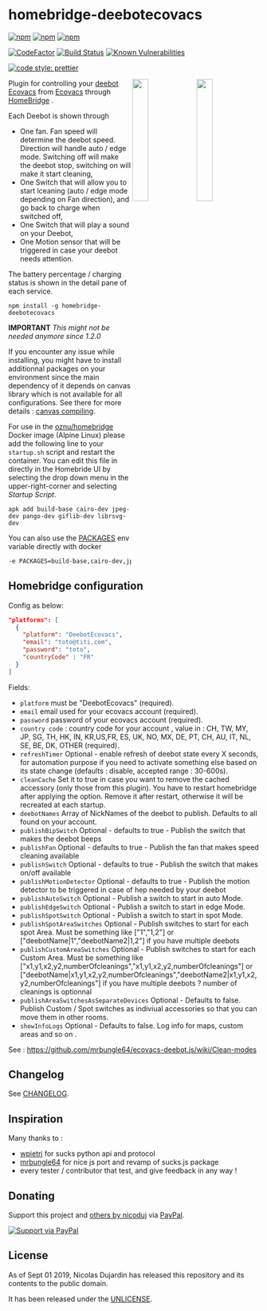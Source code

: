 # homebridge-deebotecovacs

[![npm](https://img.shields.io/npm/v/homebridge-deebotecovacs.svg)](https://www.npmjs.com/package/homebridge-deebotecovacs)
[![npm](https://img.shields.io/npm/dw/homebridge-deebotecovacs.svg)](https://www.npmjs.com/package/homebridge-deebotecovacs)
[![npm](https://img.shields.io/npm/dt/homebridge-deebotecovacs.svg)](https://www.npmjs.com/package/homebridge-deebotecovacs)

[![CodeFactor](https://www.codefactor.io/repository/github/nicoduj/homebridge-deebotecovacs/badge)](https://www.codefactor.io/repository/github/nicoduj/homebridge-deebotecovacs)
[![Build Status](https://travis-ci.com/nicoduj/homebridge-deebotecovacs.svg?branch=master)](https://travis-ci.com/nicoduj/homebridge-deebotecovacs)
[![Known Vulnerabilities](https://snyk.io/test/github/nicoduj/homebridge-deebotecovacs/badge.svg?targetFile=package.json)](https://snyk.io/test/github/nicoduj/homebridge-deebotecovacs?targetFile=package.json)

[![code style: prettier](https://img.shields.io/badge/code_style-prettier-ff69b4.svg?style=flat-square)](https://github.com/prettier/prettier)

<img src="https://user-images.githubusercontent.com/19813688/80209222-f3cc6680-8631-11ea-9365-5f3b044971a9.PNG" width="25%" align="right">
<img src="https://user-images.githubusercontent.com/19813688/80209217-f202a300-8631-11ea-8c42-7e19971f9714.PNG" width="25%" align="right">

Plugin for controlling your [deebot Ecovacs](https://www.ecovacs.com/global/deebot-robotic-vacuum-cleaner) from [Ecovacs](https://www.ecovacs.com/global/support/) through [HomeBridge](https://github.com/nfarina/homebridge) .

Each Deebot is shown through

- One fan. Fan speed will determine the deebot speed. Direction will handle auto / edge mode. Switching off will make the deebot stop, switching on will make it start cleaning,
- One Switch that will allow you to start lceaning (auto / edge mode depending on Fan direction), and go back to charge when switched off,
- One Switch that will play a sound on your Deebot,
- One Motion sensor that will be triggered in case your deebot needs attention.

The battery percentage / charging status is shown in the detail pane of each service.

`npm install -g homebridge-deebotecovacs`

**IMPORTANT**
_This might not be needed anymore since 1.2.0_

If you encounter any issue while installing, you might have to install additionnal packages on your environment since the main dependency of it depends on canvas library which is not available for all configurations. See there for more details : [canvas compiling](https://github.com/Automattic/node-canvas#compiling).

For use in the [oznu/homebridge](https://github.com/oznu/docker-homebridge) Docker image (Alpine Linux) please add the following line to your `startup.sh` script and restart the container. You can edit this file in directly in the Homebride UI by selecting the drop down menu in the upper-right-corner and selecting _Startup Script_.

```
apk add build-base cairo-dev jpeg-dev pango-dev giflib-dev librsvg-dev
```

You can also use the [PACKAGES](https://github.com/oznu/docker-homebridge#optional-settings) env variable directly with docker

```bash
-e PACKAGES=build-base,cairo-dev,jpeg-dev,pango-dev,giflib-dev,librsvg-dev
```

## Homebridge configuration

Config as below:

```json
"platforms": [
  {
    "platform": "DeebotEcovacs",
    "email": "toto@titi.com",
    "password": "toto",
    "countryCode" : "FR"
  }
]
```

Fields:

- `platform` must be "DeebotEcovacs" (required).
- `email` email used for your ecovacs account (required).
- `password` password of your ecovacs account (required).
- `country code` : country code for your account , value in : CH, TW, MY, JP, SG, TH, HK, IN, KR,US,FR, ES, UK, NO, MX, DE, PT, CH, AU, IT, NL, SE, BE, DK, OTHER (required).
- `refreshTimer` Optional - enable refresh of deebot state every X seconds, for automation purpose if you need to activate something else based on its state change (defaults : disable, accepted range : 30-600s).
- `cleanCache` Set it to true in case you want to remove the cached accessory (only those from this plugin). You have to restart homebridge after applying the option. Remove it after restart, otherwise it will be recreated at each startup.
- `deebotNames` Array of NickNames of the deebot to publish. Defaults to all found on your account.
- `publishBipSwitch` Optional - defaults to true - Publish the switch that makes the deebot beeps
- `publishFan` Optional - defaults to true - Publish the fan that makes speed cleaning available
- `publishSwitch` Optional - defaults to true - Publish the switch that makes on/off available
- `publishMotionDetector` Optional - defaults to true - Publish the motion detector to be triggered in case of hep needed by your deebot
- `publishAutoSwitch` Optional - Publish a switch to start in auto Mode.
- `publishEdgeSwitch` Optional - Publish a switch to start in edge Mode.
- `publishSpotSwitch` Optional - Publish a switch to start in spot Mode.
- `publishSpotAreaSwitches` Optional - Publish switches to start for each spot Area. Must be something like ["1","1,2"] or ["deebotName|1","deebotName2|1,2"] if you have multiple deebots
- `publishCustomAreaSwitches` Optional - Publish switches to start for each Custom Area. Must be something like ["x1,y1,x2,y2,numberOfcleanings","x1,y1,x2,y2,numberOfcleanings"] or ["deebotName|x1,y1,x2,y2,numberOfcleanings","deebotName2|x1,y1,x2,y2,numberOfcleanings"] if you have multiple deebots ? number of cleanings is optionnal
- `publishAreaSwitchesAsSeparateDevices` Optional - Defaults to false. Publish Custom / Spot switches as indiviual accessories so that you can move them in other rooms.
- `showInfoLogs` Optional - Defaults to false. Log info for maps, custom areas and so on .

See : https://github.com/mrbungle64/ecovacs-deebot.js/wiki/Clean-modes

## Changelog

See [CHANGELOG][].

[changelog]: CHANGELOG.md

## Inspiration

Many thanks to :

- [wpietri] for sucks python api and protocol
- [mrbungle64] for nice js port and revamp of sucks.js package
- every tester / contributor that test, and give feedback in any way !

[wpietri]: https://github.com/wpietri/sucks
[mrbungle64]: https://github.com/mrbungle64/ecovacs-deebot.js

## Donating

Support this project and [others by nicoduj][nicoduj-projects] via [PayPal][paypal-nicoduj].

[![Support via PayPal][paypal-button]][paypal-nicoduj]

[nicoduj-projects]: https://github.com/nicoduj/
[paypal-button]: https://img.shields.io/badge/Donate-PayPal-green.svg
[paypal-nicoduj]: https://www.paypal.me/nicoduj/

## License

As of Sept 01 2019, Nicolas Dujardin has released this repository and its contents to the public domain.

It has been released under the [UNLICENSE][].

[unlicense]: LICENSE
